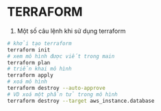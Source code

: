 TERRAFORM
=====
1. Một số câu lệnh khi sử dụng terraform

```bash
# khởi tạo terraform
terraform init
# xem mô hình được viết trong main
terraform plan
# triển khai mô hình
terraform apply
# xoá mô hình
terraform destroy --auto-approve
# VD xoá một phần tử trong mô hình
terraform destroy --target aws_instance.database
```